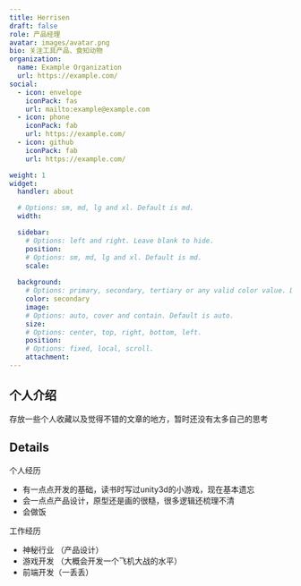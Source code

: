 ```yaml
---
title: Herrisen
draft: false
role: 产品经理
avatar: images/avatar.png
bio: 关注工具产品、食知动物
organization:
  name: Example Organization
  url: https://example.com/
social:
  - icon: envelope
    iconPack: fas
    url: mailto:example@example.com
  - icon: phone
    iconPack: fab
    url: https://example.com/
  - icon: github
    iconPack: fab
    url: https://example.com/

weight: 1
widget:
  handler: about

  # Options: sm, md, lg and xl. Default is md.
  width:

  sidebar:
    # Options: left and right. Leave blank to hide.
    position:
    # Options: sm, md, lg and xl. Default is md.
    scale:
  
  background:
    # Options: primary, secondary, tertiary or any valid color value. Default is primary.
    color: secondary
    image:
    # Options: auto, cover and contain. Default is auto.
    size:
    # Options: center, top, right, bottom, left.
    position:
    # Options: fixed, local, scroll.
    attachment: 
---
```


## 个人介绍
存放一些个人收藏以及觉得不错的文章的地方，暂时还没有太多自己的思考

## Details  

个人经历
- 有一点点开发的基础，读书时写过unity3d的小游戏，现在基本遗忘
- 会一点点产品设计，原型还是画的很糙，很多逻辑还梳理不清
- 会做饭

工作经历
- 神秘行业 （产品设计）
- 游戏开发 （大概会开发一个飞机大战的水平）
- 前端开发（一丢丢）

